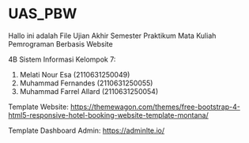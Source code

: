 # UAS_PBW

Hallo ini adalah File Ujian Akhir Semester Praktikum Mata Kuliah Pemrograman Berbasis Website

4B Sistem Informasi
Kelompok 7:
1. Melati Nour Esa		      (2110631250049)
2. Muhammad Fernandes	      (2110631250055)
3. Muhammad Farrel Allard 	(2110631250054)


Template Website:
https://themewagon.com/themes/free-bootstrap-4-html5-responsive-hotel-booking-website-template-montana/

Template Dashboard Admin:
https://adminlte.io/
